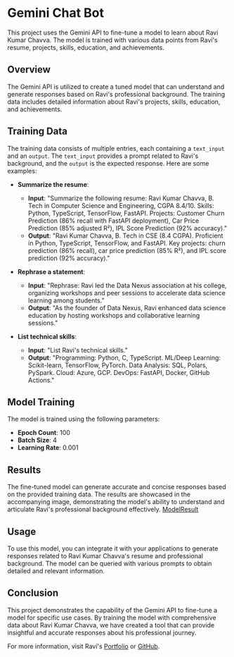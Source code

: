 # Gemini Chat Bot

This project uses the Gemini API to fine-tune a model to learn about Ravi Kumar Chavva. The model is trained with various data points from Ravi's resume, projects, skills, education, and achievements.

## Overview

The Gemini API is utilized to create a tuned model that can understand and generate responses based on Ravi's professional background. The training data includes detailed information about Ravi's projects, skills, education, and achievements.

## Training Data

The training data consists of multiple entries, each containing a `text_input` and an `output`. The `text_input` provides a prompt related to Ravi's background, and the `output` is the expected response. Here are some examples:

- **Summarize the resume**:
  - **Input**: "Summarize the following resume: Ravi Kumar Chavva, B. Tech in Computer Science and Engineering, CGPA 8.4/10. Skills: Python, TypeScript, TensorFlow, FastAPI. Projects: Customer Churn Prediction (86% recall with FastAPI deployment), Car Price Prediction (85% adjusted R²), IPL Score Prediction (92% accuracy)."
  - **Output**: "Ravi Kumar Chavva, B. Tech in CSE (8.4 CGPA). Proficient in Python, TypeScript, TensorFlow, and FastAPI. Key projects: churn prediction (86% recall), car price prediction (85% R²), and IPL score prediction (92% accuracy)."

- **Rephrase a statement**:
  - **Input**: "Rephrase: Ravi led the Data Nexus association at his college, organizing workshops and peer sessions to accelerate data science learning among students."
  - **Output**: "As the founder of Data Nexus, Ravi enhanced data science education by hosting workshops and collaborative learning sessions."

- **List technical skills**:
  - **Input**: "List Ravi's technical skills."
  - **Output**: "Programming: Python, C, TypeScript. ML/Deep Learning: Scikit-learn, TensorFlow, PyTorch. Data Analysis: SQL, Polars, PySpark. Cloud: Azure, GCP. DevOps: FastAPI, Docker, GitHub Actions."

## Model Training

The model is trained using the following parameters:
- **Epoch Count**: 100
- **Batch Size**: 4
- **Learning Rate**: 0.001

## Results

The fine-tuned model can generate accurate and concise responses based on the provided training data. The results are showcased in the accompanying image, demonstrating the model's ability to understand and articulate Ravi's professional background effectively.
[ModelResult](./finetuned_result.png)

## Usage

To use this model, you can integrate it with your applications to generate responses related to Ravi Kumar Chavva's resume and professional background. The model can be queried with various prompts to obtain detailed and relevant information.

## Conclusion

This project demonstrates the capability of the Gemini API to fine-tune a model for specific use cases. By training the model with comprehensive data about Ravi Kumar Chavva, we have created a tool that can provide insightful and accurate responses about his professional journey.

For more information, visit Ravi's [Portfolio](https://ravikumarchavva.com) or [GitHub](https://github.com/ravikumarchavva/).
